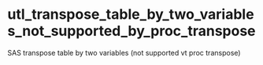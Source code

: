# utl_transpose_table_by_two_variables_not_supported_by_proc_transpose
SAS transpose table by two variables (not supported vt proc transpose)
